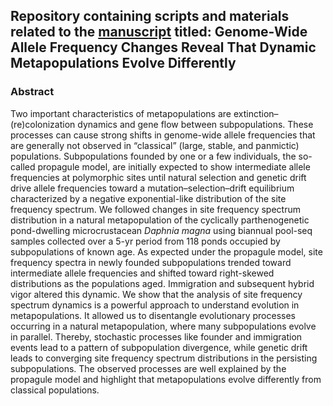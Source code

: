 ## Repository containing scripts and materials related to the [manuscript](https://doi.org/10.1093/molbev/msae128) titled: Genome-Wide Allele Frequency Changes Reveal That Dynamic Metapopulations Evolve Differently  


### Abstract

Two important characteristics of metapopulations are extinction–(re)colonization dynamics and gene flow between subpopulations. These processes can cause strong shifts in genome-wide allele frequencies that are generally not observed in “classical” (large, stable, and panmictic) populations. Subpopulations founded by one or a few individuals, the so-called propagule model, are initially expected to show intermediate allele frequencies at polymorphic sites until natural selection and genetic drift drive allele frequencies toward a mutation–selection–drift equilibrium characterized by a negative exponential-like distribution of the site frequency spectrum. We followed changes in site frequency spectrum distribution in a natural metapopulation of the cyclically parthenogenetic pond-dwelling microcrustacean _Daphnia magna_ using biannual pool-seq samples collected over a 5-yr period from 118 ponds occupied by subpopulations of known age. As expected under the propagule model, site frequency spectra in newly founded subpopulations trended toward intermediate allele frequencies and shifted toward right-skewed distributions as the populations aged. Immigration and subsequent hybrid vigor altered this dynamic. We show that the analysis of site frequency spectrum dynamics is a powerful approach to understand evolution in metapopulations. It allowed us to disentangle evolutionary processes occurring in a natural metapopulation, where many subpopulations evolve in parallel. Thereby, stochastic processes like founder and immigration events lead to a pattern of subpopulation divergence, while genetic drift leads to converging site frequency spectrum distributions in the persisting subpopulations. The observed processes are well explained by the propagule model and highlight that metapopulations evolve differently from classical populations.
